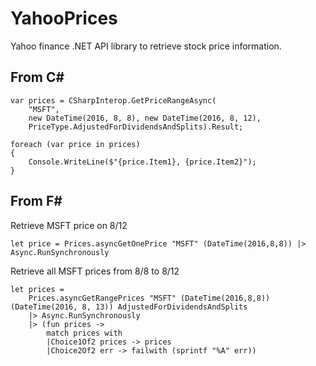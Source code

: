 # YahooPrices

Yahoo finance .NET API library to retrieve stock price information. 

## From C#
```
var prices = CSharpInterop.GetPriceRangeAsync(
    "MSFT",
    new DateTime(2016, 8, 8), new DateTime(2016, 8, 12),
    PriceType.AdjustedForDividendsAndSplits).Result;

foreach (var price in prices)
{
    Console.WriteLine($"{price.Item1}, {price.Item2}");
}
```

## From F#

Retrieve MSFT price on 8/12
```
let price = Prices.asyncGetOnePrice "MSFT" (DateTime(2016,8,8)) |> Async.RunSynchronously
```

Retrieve all MSFT prices from 8/8 to 8/12
```
let prices = 
    Prices.asyncGetRangePrices "MSFT" (DateTime(2016,8,8)) (DateTime(2016, 8, 13)) AdjustedForDividendsAndSplits
    |> Async.RunSynchronously
    |> (fun prices -> 
        match prices with
        |Choice1Of2 prices -> prices
        |Choice2Of2 err -> failwith (sprintf "%A" err))

```
